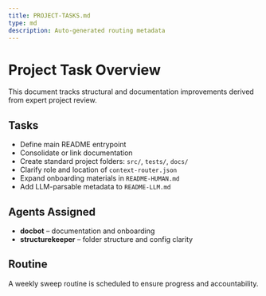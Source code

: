```yaml
---
title: PROJECT-TASKS.md
type: md
description: Auto-generated routing metadata
---
```


# Project Task Overview

This document tracks structural and documentation improvements derived from expert project review.

## Tasks
- Define main README entrypoint
- Consolidate or link documentation
- Create standard project folders: `src/`, `tests/`, `docs/`
- Clarify role and location of `context-router.json`
- Expand onboarding materials in `README-HUMAN.md`
- Add LLM-parsable metadata to `README-LLM.md`

## Agents Assigned
- **docbot** – documentation and onboarding
- **structurekeeper** – folder structure and config clarity

## Routine
A weekly sweep routine is scheduled to ensure progress and accountability.
